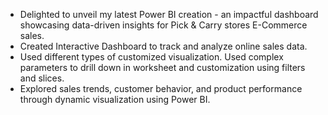 - Delighted to unveil my latest Power BI creation - an impactful dashboard showcasing data-driven insights for Pick & Carry stores E-Commerce sales.
- Created Interactive Dashboard to track and analyze online sales data.
- Used different types of customized visualization. Used complex parameters to drill down in worksheet and customization using filters and slices.
- Explored sales trends, customer behavior, and product performance through dynamic visualization using Power BI.
